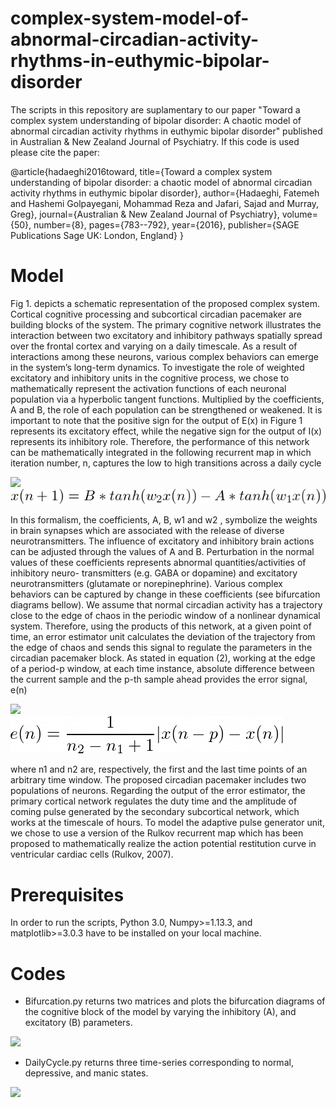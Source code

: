# complex-system-model-of-abnormal-circadian-activity-rhythms-in-euthymic-bipolar-disorder

The scripts in this repository are suplamentary to our paper "Toward a complex system
understanding of bipolar disorder: A chaotic model of abnormal circadian activity rhythms in euthymic bipolar disorder" published in Australian & New Zealand Journal of Psychiatry. If this code is used please cite the paper:

@article{hadaeghi2016toward,
  title={Toward a complex system understanding of bipolar disorder: a chaotic model of abnormal circadian activity rhythms in euthymic bipolar disorder},
  author={Hadaeghi, Fatemeh and Hashemi Golpayegani, Mohammad Reza and Jafari, Sajad and Murray, Greg},
  journal={Australian \& New Zealand Journal of Psychiatry},
  volume={50},
  number={8},
  pages={783--792},
  year={2016},
  publisher={SAGE Publications Sage UK: London, England}
}

# Model 
Fig 1. depicts a schematic representation of the proposed complex system. Cortical cognitive processing and subcortical circadian pacemaker are building blocks of the system. The primary cognitive network illustrates the interaction between two excitatory and inhibitory pathways
spatially spread over the frontal cortex and varying on a daily timescale. As a result of interactions among these neurons, various complex behaviors can emerge in the system’s long-term dynamics. To investigate the role of weighted excitatory and inhibitory units in the cognitive
process, we chose to mathematically represent the activation functions of each neuronal population via a hyperbolic tangent functions. Multiplied by the coefficients, A and B, the role of each population can be strengthened or weakened. It is important to note that the positive sign for
the output of E(x) in Figure 1 represents its excitatory effect, while the negative sign for the output of I(x) represents its inhibitory role. Therefore, the performance of this network can be mathematically integrated in the following recurrent map in which iteration number, n, captures the
low to high transitions across a daily cycle

![](https://github.com/m00rcheh/complex-system-model-of-bipolar-disorder/blob/main/Eq1.png)
![](https://github.com/m00rcheh/complex-system-model-of-abnormal-circadian-activity-rhythms-in-bipolar-disorder/blob/main/Eq1_dark.png)

In this formalism, the coefficients, A, B, w1 and w2 , symbolize the weights in brain synapses which are associated with the release of diverse neurotransmitters. The influence of excitatory and inhibitory brain actions can be adjusted through the values of A and B. Perturbation in the normal values of these coefficients represents abnormal quantities/activities of inhibitory neuro-
transmitters (e.g. GABA or dopamine) and excitatory neurotransmitters (glutamate or norepinephrine). Various complex behaviors can be captured by change in these coefficients (see bifurcation diagrams bellow). We assume that normal circadian activity has a trajectory close to the edge of chaos in the
periodic window of a nonlinear dynamical system. Therefore, using the products of this network, at a given point of time, an error estimator unit calculates the deviation of the trajectory from the edge of chaos and sends this signal to regulate the parameters in the circadian pacemaker block. As stated in equation (2), working at the edge of a period-p window, at each time instance, absolute difference between the current sample and the p-th sample ahead provides the error signal, e(n)

![](https://github.com/m00rcheh/complex-system-model-of-bipolar-disorder/blob/main/Eq2.png)                   
![](https://github.com/m00rcheh/complex-system-model-of-abnormal-circadian-activity-rhythms-in-bipolar-disorder/blob/main/Eq2_dark.png)

where n1 and n2 are, respectively, the first and the last time points of an arbitrary time window.
The proposed circadian pacemaker includes two populations of neurons. Regarding the output of the error estimator, the primary cortical network regulates the duty time and the amplitude of coming pulse generated by the secondary subcortical network, which works at the timescale of hours. To model the adaptive pulse generator unit, we chose to use a version of the Rulkov recurrent map which has been proposed to mathematically realize the action potential restitution curve in ventricular cardiac cells (Rulkov, 2007).

# Prerequisites
In order to run the scripts, Python 3.0, Numpy>=1.13.3, and matplotlib>=3.0.3 have to be installed on your local machine. 

# Codes
- Bifurcation.py returns two matrices and plots the bifurcation diagrams of the cognitive block of the model by varying the inhibitory (A), and excitatory (B) parameters. 

![](https://github.com/m00rcheh/complex-system-model-of-bipolar-disorder/blob/main/BifurcationDiagram.png)

- DailyCycle.py returns three time-series corresponding to normal, depressive, and manic states. 

![](https://github.com/m00rcheh/complex-system-model-of-bipolar-disorder/blob/main/TimeSeries.png)

